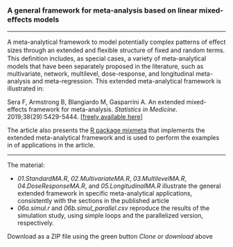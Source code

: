 ### A general framework for meta-analysis based on linear mixed-eﬀects models

------------------------------------------------------------------------

A meta-analytical framework to model potentially complex patterns of eﬀect sizes through an extended and ﬂexible structure of ﬁxed and random terms. This deﬁnition includes, as special cases, a variety of meta-analytical models that have been separately proposed in the literature, such as multivariate, network, multilevel, dose-response, and longitudinal meta-analysis and meta-regression. This extended meta-analytical framework is illustrated in:

Sera F, Armstrong B, Blangiardo M, Gasparrini A. An extended mixed-effects framework for meta-analysis. *Statistics in Medicine*. 2019;38(29):5429-5444. [[freely available here](http://www.ag-myresearch.com/2019_sera_statmed.html)]

The article also presents the [R package mixmeta](https://github.com/gasparrini/mixmeta) that implements the extended meta-analytical framework and is used to perform the examples in of applications in the article.

------------------------------------------------------------------------

The material:

-   *01.StandardMA.R*, *02.MultivariateMA.R*, *03.MultilevelMA.R*, *04.DoseResponseMA.R*, and *05.LongitudinalMA.R* illustrate the general extended framework in specific meta-analytical applications, consistently with the sections in the published article
-   *06a.simul.r* and *06b.simul_parallel.csv* reproduce the results of the simulation study, using simple loops and the parallelized version, respectively.

Download as a ZIP file using the green button *Clone or download* above
